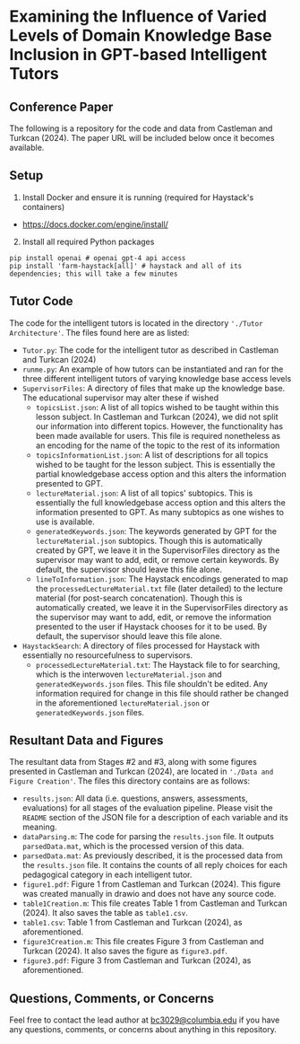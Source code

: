 # Examining the Influence of Varied Levels of Domain Knowledge Base Inclusion in GPT-based Intelligent Tutors

## Conference Paper
The following is a repository for the code and data from Castleman and Turkcan (2024). The paper URL will be included below once it becomes available.

## Setup
1. Install Docker and ensure it is running (required for Haystack's containers)

- https://docs.docker.com/engine/install/

2. Install all required Python packages
```
pip install openai # openai gpt-4 api access
pip install 'farm-haystack[all]' # haystack and all of its dependencies; this will take a few minutes
```

## Tutor Code
The code for the intelligent tutors is located in the directory `'./Tutor Architecture'`. The files found here are as listed:

- `Tutor.py`: The code for the intelligent tutor as described in Castleman and Turkcan (2024)
- `runme.py`: An example of how tutors can be instantiated and ran for the three different intelligent tutors of varying knowledge base access levels
- `SupervisorFiles`: A directory of files that make up the knowledge base. The educational supervisor may alter these if wished
  - `topicsList.json`: A list of all topics wished to be taught within this lesson subject. In Castleman and Turkcan (2024), we did not split our information into different topics. However, the functionality has been made available for users. This file is required nonetheless as an encoding for the name of the topic to the rest of its information
  - `topicsInformationList.json`: A list of descriptions for all topics wished to be taught for the lesson subject. This is essentially the partial knowledgebase access option and this alters the information presented to GPT.
  - `lectureMaterial.json`: A list of all topics' subtopics. This is essentially the full knowledgebase access option and this alters the information presented to GPT. As many subtopics as one wishes to use is available.
  - `generatedKeywords.json`: The keywords generated by GPT for the `lectureMaterial.json` subtopics. Though this is automatically created by GPT, we leave it in the SupervisorFiles directory as the supervisor may want to add, edit, or remove certain keywords. By default, the supervisor should leave this file alone.
  - `lineToInformation.json`: The Haystack encodings generated to map the `processedLectureMaterial.txt` file (later detailed) to the lecture material (for post-search concatenation). Though this is automatically created, we leave it in the SupervisorFiles directory as the supervisor may want to add, edit, or remove the information presented to the user if Haystack chooses for it to be used. By default, the supervisor should leave this file alone.
- `HaystackSearch`: A directory of files processed for Haystack with essentially no resourcefulness to supervisors.
  - `processedLectureMaterial.txt`: The Haystack file to for searching, which is the interwoven `lectureMaterial.json` and `generatedKeywords.json` files. This file shouldn't be edited. Any information required for change in this file should rather be changed in the aforementioned `lectureMaterial.json` or `generatedKeywords.json` files.


## Resultant Data and Figures
The resultant data from Stages #2 and #3, along with some figures presented in Castleman and Turkcan (2024), are located in `'./Data and Figure Creation'`. The files this directory contains are as follows:

- `results.json`: All data (i.e. questions, answers, assessments, evaluations) for all stages of the evaluation pipeline. Please visit the `README` section of the JSON file for a description of each variable and its meaning.
- `dataParsing.m`: The code for parsing the `results.json` file. It outputs `parsedData.mat`, which is the processed version of this data.
- `parsedData.mat`: As previously described, it is the processed data from the `results.json` file. It contains the counts of all reply choices for each pedagogical category in each intelligent tutor.
- `figure1.pdf`: Figure 1 from Castleman and Turkcan (2024). This figure was created manually in drawio and does not have any source code.
- `table1Creation.m`: This file creates Table 1 from Castleman and Turkcan (2024). It also saves the table as `table1.csv`.
- `table1.csv`: Table 1 from Castleman and Turkcan (2024), as aforementioned.
- `figure3Creation.m`: This file creates Figure 3 from Castleman and Turkcan (2024). It also saves the figure as `figure3.pdf`.
- `figure3.pdf`: Figure 3 from Castleman and Turkcan (2024), as aforementioned.



## Questions, Comments, or Concerns
Feel free to contact the lead author at bc3029@columbia.edu if you have any questions, comments, or concerns about anything in this repository. 
